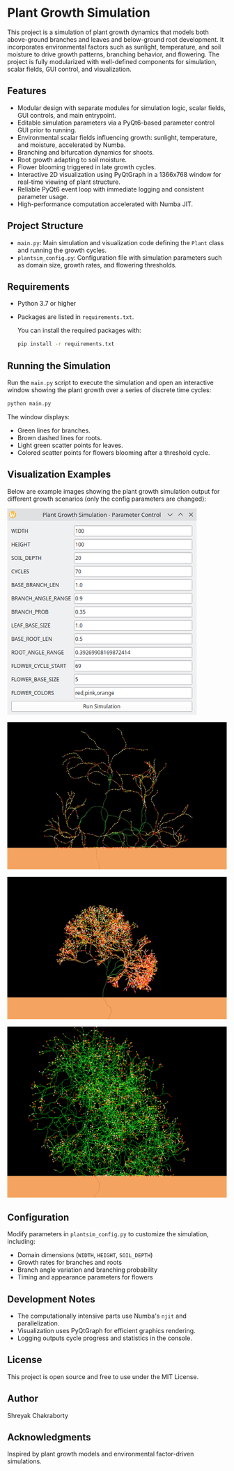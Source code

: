 # Plant Growth Simulation

This project is a simulation of plant growth dynamics that models both above-ground branches and leaves and below-ground root development. It incorporates environmental factors such as sunlight, temperature, and soil moisture to drive growth patterns, branching behavior, and flowering. The project is fully modularized with well-defined components for simulation, scalar fields, GUI control, and visualization.

## Features

- Modular design with separate modules for simulation logic, scalar fields, GUI controls, and main entrypoint.
- Editable simulation parameters via a PyQt6-based parameter control GUI prior to running.
- Environmental scalar fields influencing growth: sunlight, temperature, and moisture, accelerated by Numba.
- Branching and bifurcation dynamics for shoots.
- Root growth adapting to soil moisture.
- Flower blooming triggered in late growth cycles.
- Interactive 2D visualization using PyQtGraph in a 1366x768 window for real-time viewing of plant structure.
- Reliable PyQt6 event loop with immediate logging and consistent parameter usage.
- High-performance computation accelerated with Numba JIT.

## Project Structure

- `main.py`: Main simulation and visualization code defining the `Plant` class and running the growth cycles.
- `plantsim_config.py`: Configuration file with simulation parameters such as domain size, growth rates, and flowering thresholds.

## Requirements

- Python 3.7 or higher
- Packages are listed in `requirements.txt`.

  You can install the required packages with:

  ```bash
  pip install -r requirements.txt
  ```

## Running the Simulation

Run the `main.py` script to execute the simulation and open an interactive window showing the plant growth over a series of discrete time cycles:

```bash
python main.py
```

The window displays:

- Green lines for branches.
- Brown dashed lines for roots.
- Light green scatter points for leaves.
- Colored scatter points for flowers blooming after a threshold cycle.

## Visualization Examples

Below are example images showing the plant growth simulation output for different growth scenarios (only the config parameters are changed):

![Parameter control from GUI](images/img4.png)

![Plant Growth 1](images/img1.webp)

![Plant Growth 2](images/img2.webp)

![Plant Growth 3](images/img3.png)

## Configuration

Modify parameters in `plantsim_config.py` to customize the simulation, including:

- Domain dimensions (`WIDTH`, `HEIGHT`, `SOIL_DEPTH`)
- Growth rates for branches and roots
- Branch angle variation and branching probability
- Timing and appearance parameters for flowers

## Development Notes

- The computationally intensive parts use Numba's `njit` and parallelization.
- Visualization uses PyQtGraph for efficient graphics rendering.
- Logging outputs cycle progress and statistics in the console.

## License

This project is open source and free to use under the MIT License.

## Author

Shreyak Chakraborty

## Acknowledgments

Inspired by plant growth models and environmental factor-driven simulations.
